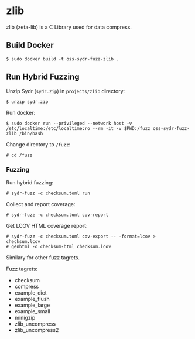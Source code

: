 # zlib

zlib (zeta-lib) is a C Library used for data compress.

## Build Docker

    $ sudo docker build -t oss-sydr-fuzz-zlib .

## Run Hybrid Fuzzing

Unzip Sydr (`sydr.zip`) in `projects/zlib` directory:

    $ unzip sydr.zip

Run docker:

    $ sudo docker run --privileged --network host -v /etc/localtime:/etc/localtime:ro --rm -it -v $PWD:/fuzz oss-sydr-fuzz-zlib /bin/bash

Change directory to `/fuzz`:

    # cd /fuzz

### Fuzzing

Run hybrid fuzzing:

    # sydr-fuzz -c checksum.toml run

Collect and report coverage:

    # sydr-fuzz -c checksum.toml cov-report

Get LCOV HTML coverage report:

    # sydr-fuzz -c checksum.toml cov-export -- -format=lcov > checksum.lcov
    # genhtml -o checksum-html checksum.lcov

Similary for other fuzz tagrets.

Fuzz tagrets:

  * checksum
  * compress
  * example_dict
  * example_flush
  * example_large
  * example_small
  * minigzip
  * zlib_uncompress
  * zlib_uncompress2
